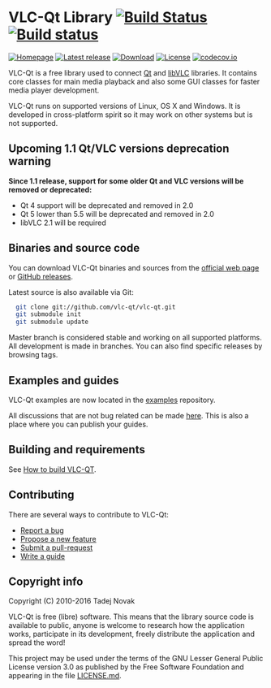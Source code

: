 # VLC-Qt Library [![Build Status][travis-img]][travis] [![Build status][appveyor-img]][appveyor]
[![Homepage][web-img]][web]
[![Latest release][release-img]][release]
[![Download][download-img]][download]
[![License][license-img]][license]
[![codecov.io][codecov-img]][codecov]

VLC-Qt is a free library used to connect [Qt](http://qt.io) and
[libVLC](http://videolan.org) libraries. It contains core classes for main
media playback and also some GUI classes for faster media player development.

VLC-Qt runs on supported versions of Linux, OS X and Windows. It is developed
in cross-platform spirit so it may work on other systems but is not supported.

## Upcoming 1.1 Qt/VLC versions deprecation warning
**Since 1.1 release, support for some older Qt and VLC versions will be removed
or deprecated:**
 - Qt 4 support will be deprecated and removed in 2.0
 - Qt 5 lower than 5.5 will be deprecated and removed in 2.0
 - libVLC 2.1 will be required

## Binaries and source code
You can download VLC-Qt binaries and sources from the
[official web page](https://vlc-qt.tano.si) or
[GitHub releases](https://github.com/vlc-qt/vlc-qt/releases).

Latest source is also available via Git:
```bash
  git clone git://github.com/vlc-qt/vlc-qt.git
  git submodule init
  git submodule update
```

Master branch is considered stable and working on all supported platforms.
All development is made in branches. You can also find specific releases by
browsing tags.


## Examples and guides
VLC-Qt examples are now located in the [examples](https://github.com/vlc-qt/examples)
repository.

All discussions that are not bug related can be made [here](https://discuss.tano.si).
This is also a place where you can publish your guides.


## Building and requirements
See [How to build VLC-QT](BUILDING.md).

## Contributing
There are several ways to contribute to VLC-Qt:
 * [Report a bug](CONTRIBUTING.md#submitting-issues)
 * [Propose a new feature](CONTRIBUTING.md#feature-requests)
 * [Submit a pull-request](CONTRIBUTING.md#pull-requests)
 * [Write a guide](CONTRIBUTING.md#writing-guides)


## Copyright info
Copyright (C) 2010-2016 Tadej Novak

VLC-Qt is free (libre) software. This means that the library
source code is available to public, anyone is welcome to research
how the application works, participate in its development, freely
distribute the application and spread the word!

This project may be used under the terms of the
GNU Lesser General Public License version 3.0 as published by the
Free Software Foundation and appearing in the file [LICENSE.md](LICENSE.md).


[web]: https://vlc-qt.tano.si
[release]: https://github.com/vlc-qt/vlc-qt/releases/latest
[download]: https://github.com/vlc-qt/vlc-qt/releases
[license]: https://github.com/vlc-qt/vlc-qt/blob/master/LICENSE.md
[travis]: https://travis-ci.org/vlc-qt/vlc-qt
[appveyor]: https://ci.appveyor.com/project/ntadej/vlc-qt
[codecov]: https://codecov.io/github/vlc-qt/vlc-qt?branch=master

[web-img]: https://img.shields.io/badge/web-vlc--qt.tano.si-green.svg
[license-img]: https://img.shields.io/github/license/vlc-qt/vlc-qt.svg
[release-img]: https://img.shields.io/github/release/vlc-qt/vlc-qt.svg
[download-img]: https://img.shields.io/github/downloads/vlc-qt/vlc-qt/total.svg
[travis-img]: https://travis-ci.org/vlc-qt/vlc-qt.svg?branch=master
[appveyor-img]: https://ci.appveyor.com/api/projects/status/whnar8rjduiyktkf/branch/master?svg=true
[codecov-img]: https://codecov.io/github/vlc-qt/vlc-qt/coverage.svg?branch=master
